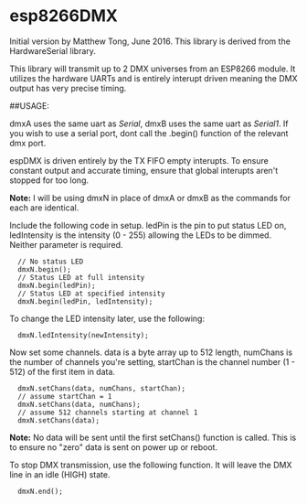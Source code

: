 # esp8266DMX
Initial version by Matthew Tong, June 2016.  This library is derived from the HardwareSerial library.

This library will transmit up to 2 DMX universes from an ESP8266 module.  It utilizes the hardware UARTs and is entirely interupt driven meaning the DMX output has very precise timing.

##USAGE:

dmxA uses the same uart as *Serial*, dmxB uses the same uart as *Serial1*.  If you wish to use a serial port, dont call the .begin() function of the relevant dmx port.

espDMX is driven entirely by the TX FIFO empty interupts.  To ensure constant output and accurate timing, ensure that global interupts aren't stopped for too long.

**Note:** I will be using dmxN in place of dmxA or dmxB as the commands for each are identical.

Include the following code in setup.  ledPin is the pin to put status LED on, ledIntensity is the intensity (0 - 255) allowing the LEDs to be dimmed.  Neither parameter is required.
```
  // No status LED
  dmxN.begin();
  // Status LED at full intensity
  dmxN.begin(ledPin);
  // Status LED at specified intensity
  dmxN.begin(ledPin, ledIntensity);
```
To change the LED intensity later, use the following:
```
  dmxN.ledIntensity(newIntensity);
```
Now set some channels.  data is a byte array up to 512 length, numChans is the number of channels you're setting, startChan is the channel number (1 - 512) of the first item in data.
```
  dmxN.setChans(data, numChans, startChan);
  // assume startChan = 1
  dmxN.setChans(data, numChans);
  // assume 512 channels starting at channel 1
  dmxN.setChans(data);
```
**Note:** No data will be sent until the first setChans() function is called.  This is to ensure no "zero" data is sent on power up or reboot.

To stop DMX transmission, use the following function.  It will leave the DMX line in an idle (HIGH) state.
```
  dmxN.end();
```
